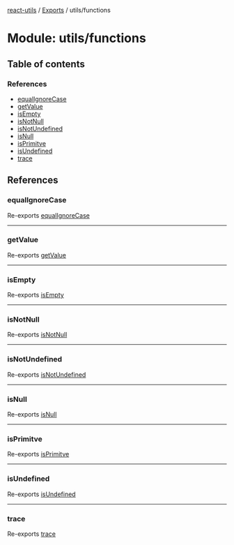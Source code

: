 [react-utils](../README.md) / [Exports](../modules.md) / utils/functions

# Module: utils/functions

## Table of contents

### References

- [equalIgnoreCase](utils_functions.md#equalignorecase)
- [getValue](utils_functions.md#getvalue)
- [isEmpty](utils_functions.md#isempty)
- [isNotNull](utils_functions.md#isnotnull)
- [isNotUndefined](utils_functions.md#isnotundefined)
- [isNull](utils_functions.md#isnull)
- [isPrimitve](utils_functions.md#isprimitve)
- [isUndefined](utils_functions.md#isundefined)
- [trace](utils_functions.md#trace)

## References

### equalIgnoreCase

Re-exports [equalIgnoreCase](utils_functions_string.md#equalignorecase)

___

### getValue

Re-exports [getValue](utils_functions_types.md#getvalue)

___

### isEmpty

Re-exports [isEmpty](utils_functions_arrays.md#isempty)

___

### isNotNull

Re-exports [isNotNull](utils_functions_types.md#isnotnull)

___

### isNotUndefined

Re-exports [isNotUndefined](utils_functions_types.md#isnotundefined)

___

### isNull

Re-exports [isNull](utils_functions_types.md#isnull)

___

### isPrimitve

Re-exports [isPrimitve](utils_functions_types.md#isprimitve)

___

### isUndefined

Re-exports [isUndefined](utils_functions_types.md#isundefined)

___

### trace

Re-exports [trace](utils_functions_debug.md#trace)
